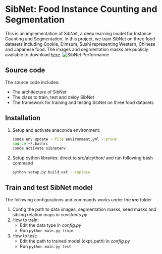 # SibNet: Food Instance Counting and Segmentation
This is an implementation of SibNet, a deep learning model for Instance Counting and Segmentation. In this project, we train SibNet on three food datasets including Cookie, Dimsum, Sushi representing Western, Chinese and Japanese food. The images and segmentation masks are publicly available to download [here](https://drive.google.com/file/d/1tXtxZE7cI1uhbay_b6I4qEz86zh0R8kq/view?usp=sharing).
![SibNet Performance](images/sibnet_result.png)

## Source code
The source code includes:
* The architecture of SibNet
* The class to train, test and deloy SibNet
* The framework for training and testing SibNet on three food datasets

## Installation
1. Setup and activate anaconda environment:
    ```bash
    conda env update --file environment.yml --prune
    source ~/.bashrc
    conda activate sibnetenv
    ```
1. Setup cython libraries: direct to src/alcython/ and run following bash command
    ```bash
    python setup.py build_ext --inplace
    ```
## Train and test SibNet model
The following configurations and commands works under the **src** folder
1. Config the path to data images, segmentation masks, seed masks and sibling relation maps in *constants.py*
1. How to train:
    * Edit the data type in *config.py*
    * Run ```python main.py train```
1. How to test:
    * Edit the path to trained model (ckpt_path) in *config.py*
    * Run ```python main.py test```



